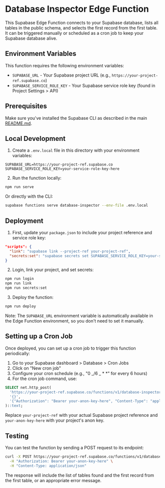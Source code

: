# Database Inspector Edge Function

This Supabase Edge Function connects to your Supabase database, lists all tables in the public schema, and selects the first record from the first table. It can be triggered manually or scheduled as a cron job to keep your Supabase database alive.

## Environment Variables

This function requires the following environment variables:

- `SUPABASE_URL` - Your Supabase project URL (e.g., `https://your-project-ref.supabase.co`)
- `SUPABASE_SERVICE_ROLE_KEY` - Your Supabase service role key (found in Project Settings > API)

## Prerequisites

Make sure you've installed the Supabase CLI as described in the main [README.md](../../README.md).

## Local Development

1. Create a `.env.local` file in this directory with your environment variables:

```
SUPABASE_URL=https://your-project-ref.supabase.co
SUPABASE_SERVICE_ROLE_KEY=your-service-role-key-here
```

2. Run the function locally:

```bash
npm run serve
```

Or directly with the CLI:

```bash
supabase functions serve database-inspector --env-file .env.local
```

## Deployment

1. First, update your `package.json` to include your project reference and service role key:

```json
"scripts": {
  "link": "supabase link --project-ref your-project-ref",
  "secrets:set": "supabase secrets set SUPABASE_SERVICE_ROLE_KEY=your-service-role-key"
}
```

2. Login, link your project, and set secrets:

```bash
npm run login
npm run link
npm run secrets:set
```

3. Deploy the function:

```bash
npm run deploy
```

Note: The `SUPABASE_URL` environment variable is automatically available in the Edge Function environment, so you don't need to set it manually.

## Setting up a Cron Job

Once deployed, you can set up a cron job to trigger this function periodically:

1. Go to your Supabase dashboard > Database > Cron Jobs
2. Click on "New cron job"
3. Configure your cron schedule (e.g., "0 _/6 _ \* \*" for every 6 hours)
4. For the cron job command, use:

```sql
SELECT net.http_post(
  'https://your-project-ref.supabase.co/functions/v1/database-inspector',
  '{}',
  '{"Authorization": "Bearer your-anon-key-here", "Content-Type": "application/json"}'
)::text;
```

Replace `your-project-ref` with your actual Supabase project reference and `your-anon-key-here` with your project's anon key.

## Testing

You can test the function by sending a POST request to its endpoint:

```bash
curl -X POST https://your-project-ref.supabase.co/functions/v1/database-inspector \
  -H "Authorization: Bearer your-anon-key-here" \
  -H "Content-Type: application/json"
```

The response will include the list of tables found and the first record from the first table, or an appropriate error message.
